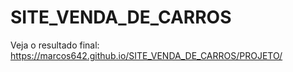 # SITE_VENDA_DE_CARROS
 
Veja o resultado final: https://marcos642.github.io/SITE_VENDA_DE_CARROS/PROJETO/
